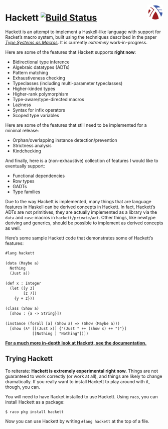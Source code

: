 <a href="https://raw.githubusercontent.com/haskell-lisp/hackett/add-logo/hackett-assetts/2000px-Hackett-logo.png"><img src="https://raw.githubusercontent.com/haskell-lisp/hackett/add-logo/hackett-assetts/50px-Hackett-logo.png" align="right" /></a>

# Hackett [![Build Status](https://travis-ci.org/lexi-lambda/hackett.svg?branch=master)](https://travis-ci.org/lexi-lambda/hackett)

Hackett is an attempt to implement a Haskell-like language with support for Racket’s macro system, built using the techniques described in the paper [*Type Systems as Macros*][types-as-macros]. It is currently *extremely* work-in-progress.

Here are some of the features that Hackett supports **right now**:

  - Bidirectional type inference
  - Algebraic datatypes (ADTs)
  - Pattern matching
  - Exhaustiveness checking
  - Typeclasses (including multi-parameter typeclasses)
  - Higher-kinded types
  - Higher-rank polymorphism
  - Type-aware/type-directed macros
  - Laziness
  - Syntax for infix operators
  - Scoped type variables

Here are some of the features that still need to be implemented for a minimal release:

  - Orphan/overlapping instance detection/prevention
  - Strictness analysis
  - Kindchecking

And finally, here is a (non-exhaustive) collection of features I would like to eventually support:

  - Functional dependencies
  - Row types
  - GADTs
  - Type families

Due to the way Hackett is implemented, many things that are language features in Haskell can be derived concepts in Hackett. In fact, Hackett’s ADTs are not primitives, they are actually implemented as a library via the `data` and `case` macros in `hackett/private/adt`. Other things, like newtype deriving and generics, should be possible to implement as derived concepts as well.

Here’s some sample Hackett code that demonstrates some of Hackett’s features:

```racket
#lang hackett

(data (Maybe a)
  Nothing
  (Just a))

(def x : Integer
  (let ([y 3]
        [z 7])
    {y + z}))

(class (Show a)
  [show : {a -> String}])

(instance (forall [a] (Show a) => (Show (Maybe a)))
  [show (λ* [[(Just x)] {"(Just " ++ (show x) ++ ")"}]
            [[Nothing ] "Nothing"])])
```

[**For a much more in-depth look at Hackett, see the documentation.**][hackett-docs]

## Trying Hackett

To reiterate: **Hackett is extremely experimental right now.** Things are not guaranteed to work correctly (or work at all), and things are likely to change dramatically. If you really want to install Hackett to play around with it, though, you can.

You will need to have Racket installed to use Hackett. Using `raco`, you can install Hackett as a package:

```
$ raco pkg install hackett
```

Now you can use Hackett by writing `#lang hackett` at the top of a file.

[hackett-docs]: https://pkg-build.racket-lang.org/doc/hackett@hackett-doc/
[types-as-macros]: http://www.ccs.neu.edu/home/stchang/pubs/ckg-popl2017.pdf

